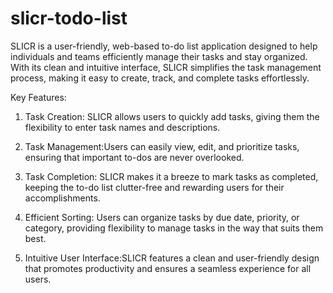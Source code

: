 # slicr-todo-list
SLICR is a user-friendly, web-based to-do list application designed to help individuals and teams efficiently manage their tasks and stay organized. With its clean and intuitive interface, SLICR simplifies the task management process, making it easy to create, track, and complete tasks effortlessly.


Key Features:


1. Task Creation: SLICR allows users to quickly add tasks, giving them the flexibility to enter task names and descriptions.


2. Task Management:Users can easily view, edit, and prioritize tasks, ensuring that important to-dos are never overlooked.


3. Task Completion: SLICR makes it a breeze to mark tasks as completed, keeping the to-do list clutter-free and rewarding users for their accomplishments.


4. Efficient Sorting: Users can organize tasks by due date, priority, or category, providing flexibility to manage tasks in the way that suits them best.


5. Intuitive User Interface:SLICR features a clean and user-friendly design that promotes productivity and ensures a seamless experience for all users.


